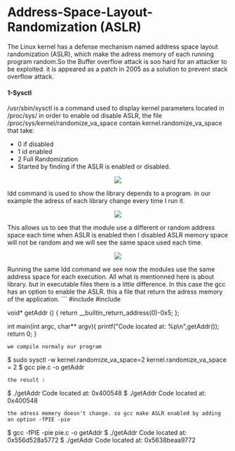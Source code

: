 # Address-Space-Layout-Randomization (ASLR)

The Linux kernel has a defense mechanism named address space layout randomization (ASLR), which make the adress memory of each running 
program random.So the Buffer overflow attack is soo hard for an attacker to be exploited. it is appeared as a patch in 2005 as a solution to prevent stack overflow attack.
#### 1-Sysctl
/usr/sbin/sysctl is a command used to display kernel parameters located in /proc/sys/
in order to enable od disable ASLR, the file /proc/sys/kernel/randomize_va_space contain kernel.randomize_va_space that take:
- 0 if disabled
- 1 id enabled
- 2 Full Randomization
- Started by finding if the ASLR is enabled or disabled.
<p align="center">
  <img src="https://rajoul.github.io/day_tool/image/image1.png">
</p>
 ldd command is used to show the library depends to a program. in our example the adress of each library change every time I run it.
 <p align="center">
  <img src="https://rajoul.github.io/day_tool/image/image2.png">
</p>
This allows us to see that the module use a different or random address space each time when ASLR is enabled
then I disabled ASLR memory space will not be random and we will see the same space used each time.
<p align="center">
  <img src="https://rajoul.github.io/day_tool/image/image3.png">
</p>
Running the same ldd command we see now the modules use the same address space for each execution.
All what is mentionned here is about library. but in executable files there is a little difference. In this case the gcc has an option to enable the ASLR.
this a file that return the adress memory of the application.
```
#include <stdlib.h>
#include <stdio.h>

void* getAddr () {
 return __builtin_return_address(0)-0x5;
};

int main(int argc, char** argv){
 printf("Code located at: %p\n",getAddr());
 return 0;
}
```
we compile normaly our program 
```
$ sudo sysctl -w kernel.randomize_va_space=2
kernel.randomize_va_space = 2
$ gcc pie.c -o getAddr
```
the result :
```
$ ./getAddr 
Code located at: 0x400548
$ ./getAddr 
Code located at: 0x400548
```
the adress memery doesn't change. so gcc make ASLR enabled by adding an option -fPIE -pie
```
$ gcc -fPIE -pie pie.c -o getAddr
$ ./getAddr
Code located at: 0x556d528a5772
$ ./getAddr
Code located at: 0x5638beaa9772
```
